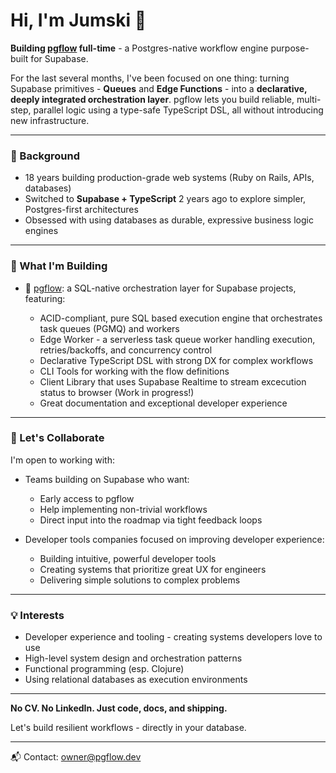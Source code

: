 # Hi, I'm Jumski 👋

**Building [pgflow](https://pgflow.dev) full-time** - a Postgres-native workflow engine purpose-built for Supabase.

For the last several months, I've been focused on one thing: turning Supabase primitives - **Queues** and **Edge Functions** - into a **declarative, deeply integrated orchestration layer**. pgflow lets you build reliable, multi-step, parallel logic using a type-safe TypeScript DSL, all without introducing new infrastructure.

---

### 🔧 Background

* 18 years building production-grade web systems (Ruby on Rails, APIs, databases)
* Switched to **Supabase + TypeScript** 2 years ago to explore simpler, Postgres-first architectures
* Obsessed with using databases as durable, expressive business logic engines

---

### 🚧 What I'm Building

* 🚀 [pgflow](https://pgflow.dev): a SQL-native orchestration layer for Supabase projects, featuring:

  - ACID-compliant, pure SQL based execution engine that orchestrates task queues (PGMQ) and workers
  * Edge Worker - a serverless task queue worker handling execution, retries/backoffs, and concurrency control
  * Declarative TypeScript DSL with strong DX for complex workflows
  - CLI Tools for working with the flow definitions
  - Client Library that uses Supabase Realtime to stream excecution status to browser (Work in progress!)
  - Great documentation and exceptional developer experience

---

### 🤝 Let's Collaborate

I'm open to working with:

* Teams building on Supabase who want:
  * Early access to pgflow
  * Help implementing non-trivial workflows
  * Direct input into the roadmap via tight feedback loops

* Developer tools companies focused on improving developer experience:
  * Building intuitive, powerful developer tools
  * Creating systems that prioritize great UX for engineers
  * Delivering simple solutions to complex problems

---

### 💡 Interests

* Developer experience and tooling - creating systems developers love to use
* High-level system design and orchestration patterns
* Functional programming (esp. Clojure)
* Using relational databases as execution environments

---

**No CV. No LinkedIn. Just code, docs, and shipping.**

Let's build resilient workflows - directly in your database.

---

📬 Contact: [owner@pgflow.dev](mailto:owner@pgflow.dev)
